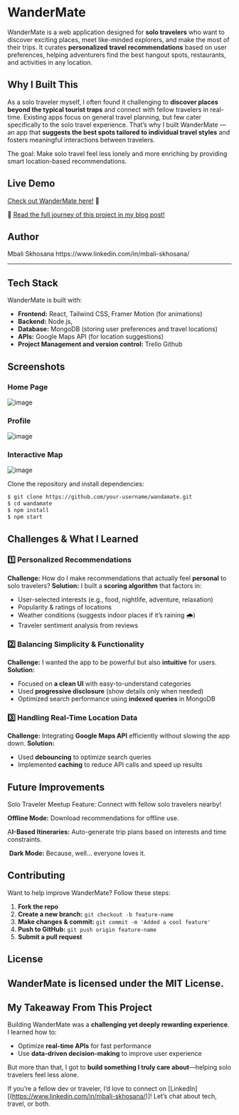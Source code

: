 # WanderMate

WanderMate is a web application designed for **solo travelers** who want to discover exciting places, meet like-minded explorers, and make the most of their trips. It curates **personalized travel recommendations** based on user preferences, helping adventurers find the best hangout spots, restaurants, and activities in any location.

## Why I Built This

As a solo traveler myself, I often found it challenging to **discover places beyond the typical tourist traps** and connect with fellow travelers in real-time. Existing apps focus on general travel planning, but few cater specifically to the solo travel experience. That’s why I built WanderMate — an app that **suggests the best spots tailored to individual travel styles** and fosters meaningful interactions between travelers.

The goal: Make solo travel feel less lonely and more enriching by providing smart location-based recommendations.

## Live Demo

[Check out WanderMate here!](https://your-deployed-site-link.com) 🔗

📖 [Read the full journey of this project in my blog post!](https://your-blog-article-link.com)



## Author

Mbali Skhosana https\://www\.linkedin.com/in/mbali-skhosana/

---

## Tech Stack

WanderMate is built with:

- **Frontend:** React, Tailwind CSS, Framer Motion (for animations)
- **Backend:** Node.js, 
- **Database:** MongoDB (storing user preferences and travel locations)
- **APIs:** Google Maps API (for location suggestions)
- **Project Management and version control:** Trello Github


## Screenshots

### Home Page 
![image](https://github.com/user-attachments/assets/7ee7d2f5-3c87-4e08-956c-b13d4ab0f12e)



### Profile
![image](https://github.com/user-attachments/assets/afaf67d3-180b-448c-a0e6-66d7f1a586e4)




### Interactive Map 

![image](https://github.com/user-attachments/assets/98c74f64-f37a-4d80-86c0-61499e2f3a42)

Clone the repository and install dependencies:

```bash
$ git clone https://github.com/your-username/wandamate.git
$ cd wandamate
$ npm install
$ npm start
```

## Challenges & What I Learned

### 1️⃣ **Personalized Recommendations** 

**Challenge:** How do I make recommendations that actually feel **personal** to solo travelers?
**Solution:** I built a **scoring algorithm** that factors in:

- User-selected interests (e.g., food, nightlife, adventure, relaxation)
- Popularity & ratings of locations
- Weather conditions (suggests indoor places if it’s raining 🌧️)
- Traveler sentiment analysis from reviews

### 2️⃣ **Balancing Simplicity & Functionality** 

**Challenge:** I wanted the app to be powerful but also **intuitive** for users.
**Solution:**

- Focused on **a clean UI** with easy-to-understand categories
- Used **progressive disclosure** (show details only when needed)
- Optimized search performance using **indexed queries** in MongoDB

### 3️⃣ **Handling Real-Time Location Data** 

**Challenge:** Integrating **Google Maps API** efficiently without slowing the app down.
**Solution:**

- Used **debouncing** to optimize search queries
- Implemented **caching** to reduce API calls and speed up results

## Future Improvements

Solo Traveler Meetup Feature: Connect with fellow solo travelers nearby! 

**Offline Mode:** Download recommendations for offline use.

A**I-Based Itineraries:** Auto-generate trip plans based on interests and time constraints. 

 **Dark Mode:** Because, well… everyone loves it. 

## Contributing

Want to help improve WanderMate? Follow these steps:

1. **Fork the repo**
2. **Create a new branch:** `git checkout -b feature-name`
3. **Make changes & commit:** `git commit -m 'Added a cool feature'`
4. **Push to GitHub:** `git push origin feature-name`
5. **Submit a pull request** 

## License

WanderMate is licensed under the **MIT License**. 
---

## My Takeaway From This Project

Building WanderMate was a **challenging yet deeply rewarding experience**. I learned how to:

- Optimize **real-time APIs** for fast performance 
- Use **data-driven decision-making** to improve user experience 



But more than that, I got to **build something I truly care about**—helping solo travelers feel less alone. 

&#x20;If you’re a fellow dev or traveler, I’d love to connect on [LinkedIn][(https://www.linkedin.com/in/mbali-skhosana/)]! Let’s chat about tech, travel, or both. 

